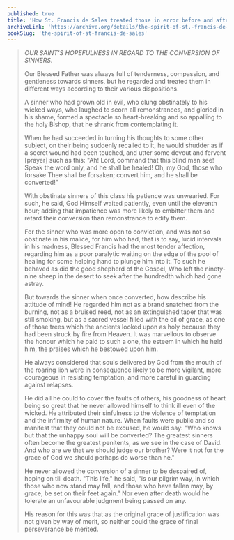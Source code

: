 ```yaml
---
published: true
title: 'How St. Francis de Sales treated those in error before and after their conversion'
archiveLink: 'https://archive.org/details/the-spirit-of-st.-francis-de-sales/page/117?view=theater'
bookSlug: 'the-spirit-of-st-francis-de-sales'
---
```


> *OUR SAINT'S HOPEFULNESS IN REGARD TO THE CONVERSION OF SINNERS.*
> 
> Our Blessed Father was always full of tenderness, compassion, and gentleness towards sinners, but he regarded and treated them in different ways according to their various dispositions.
> 
> A sinner who had grown old in evil, who clung obstinately to his wicked ways, who laughed to scorn all remonstrances, and gloried in his shame, formed a spectacle so heart-breaking and so appalling to the holy Bishop, that he shrank from contemplating it.
> 
> When he had succeeded in turning his thoughts to some other subject, on their being suddenly recalled to it, he would shudder as if a secret wound had been touched, and utter some devout and fervent [prayer] such as this: "Ah! Lord, command that this blind man see! Speak the word only, and he shall be healed! Oh, my God, those who forsake Thee shall be forsaken; convert him, and he shall be converted!"
> 
> With obstinate sinners of this class his patience was unwearied. For such, he said, God Himself waited patiently, even until the eleventh hour; adding that impatience was more likely to embitter them and retard their conversion than remonstrance to edify them.
> 
> For the sinner who was more open to conviction, and was not so obstinate in his malice, for him who had, that is to say, lucid intervals in his madness, Blessed Francis had the most tender affection, regarding him as a poor paralytic waiting on the edge of the pool of healing for some helping hand to plunge him into it. To such he behaved as did the good shepherd of the Gospel, Who left the ninety-nine sheep in the desert to seek after the hundredth which had gone astray.
> 
> But towards the sinner when once converted, how describe his attitude of mind! He regarded him not as a brand snatched from the burning, not as a bruised reed, not as an extinguished taper that was still smoking, but as a sacred vessel filled with the oil of grace, as one of those trees which the ancients looked upon as holy because they had been struck by fire from Heaven. It was marvellous to observe the honour which he paid to such a one, the esteem in which he held him, the praises which he bestowed upon him.
> 
> He always considered that souls delivered by God from the mouth of the roaring lion were in consequence likely to be more vigilant, more courageous in resisting temptation, and more careful in guarding against relapses.
> 
> He did all he could to cover the faults of others, his goodness of heart being so great that he never allowed himself to think ill even of the wicked. He attributed their sinfulness to the violence of temptation and the infirmity of human nature. When faults were public and so manifest that they could not be excused, he would say: "Who knows but that the unhappy soul will be converted? The greatest sinners often become the greatest penitents, as we see in the case of David. And who are we that we should judge our brother? Were it not for the grace of God we should perhaps do worse than he."
> 
> He never allowed the conversion of a sinner to be despaired of, hoping on till death. "This life," he said, "is our pilgrim way, in which those who now stand may fall, and those who have fallen may, by grace, be set on their feet again." Nor even after death would he tolerate an unfavourable judgment being passed on any.
> 
> His reason for this was that as the original grace of justification was not given by way of merit, so neither could the grace of final perseverance be merited.
